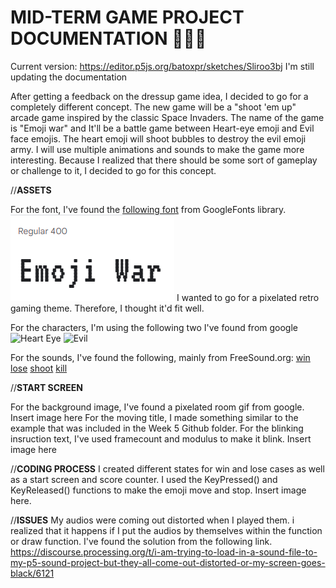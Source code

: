 # **MID-TERM GAME PROJECT DOCUMENTATION** 🎨🔮✨ #

Current version: https://editor.p5js.org/batoxpr/sketches/Sliroo3bj
I'm still updating the documentation

After getting a feedback on the dressup game idea, I decided to go for a completely different concept. The new game will be a "shoot 'em up" arcade game inspired by the classic Space Invaders. The name of the game is "Emoji war" and It'll be a battle game between Heart-eye emoji and Evil face emojis. The heart emoji will shoot bubbles to destroy the evil emoji army. I will use multiple animations and sounds to make the game more interesting. Because I realized that there should be some sort of gameplay or challenge to it, I decided to go for this concept.

//**ASSETS**

For the font, I've found the [following font](https://fonts.google.com/specimen/VT323?preview.text=Emoji%20War&preview.text_type=custom) from GoogleFonts library. 
![VT323 Font](assets/font.PNG)
I wanted to go for a pixelated retro gaming theme. Therefore, I thought it'd fit well.

For the characters, I'm using the following two I've found from google
![Heart Eye](https://acegif.com/wp-content/gif/heart-eyes-10.gif)
![Evil](https://i.pinimg.com/originals/4c/66/cc/4c66cc1e2788a1e6b88e55d4684d0313.gif)

For the sounds, I've found the following, mainly from FreeSound.org:
[win](https://freesound.org/people/Leszek_Szary/sounds/171671/)
[lose](https://freesound.org/people/myfox14/sounds/382310/)
[shoot](https://freesound.org/people/AlaskaRobotics/sounds/221091/)
[kill](https://mixkit.co/free-sound-effects/game/)

//**START SCREEN**

For the background image, I've found a pixelated room gif from google. 
Insert image here
For the moving title, I made something similar to the example that was included in the Week 5 Github folder.
For the blinking insruction text, I've used framecount and modulus to make it blink. 
Insert image here

//**CODING PROCESS**
I created different states for win and lose cases as well as a start screen and score counter. 
I used the KeyPressed() and KeyReleased() functions to make the emoji move and stop.
Insert image here.

//**ISSUES**
My audios were coming out distorted when I played them. i realized that it happens if I put the audios by themselves within the function or draw function.
I've found the solution from the following link.
https://discourse.processing.org/t/i-am-trying-to-load-in-a-sound-file-to-my-p5-sound-project-but-they-all-come-out-distorted-or-my-screen-goes-black/6121
